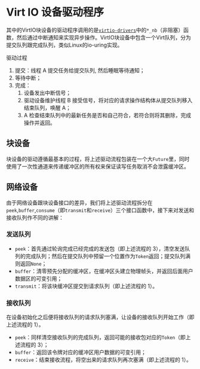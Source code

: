 # Virt IO 设备驱动程序

其中的VirtIO块设备的驱动程序调用的是[`virtio-drivers`](https://github.com/rcore-os/virtio-drivers/tree/new-netdev)中的`*_nb`（非阻塞）函数，然后通过中断通知来实现异步操作。VirtIO块设备中包含一个Virt队列，分为提交队列跟完成队列，类似Linux的io-uring实现。

驱动过程
  1. 提交：线程 A 提交任务给提交队列, 然后睡眠等待通知；
  2. 等待中断；
  3. 完成：
     1. 设备发出中断信号；
     2. 驱动设备维护线程 B 接受信号，将对应的请求操作结构体从提交队列移入结束队列，唤醒 A；
     3. A 检查结束队列中的最新任务是否和自己符合，若符合则将其删除，完成操作并返回。

## 块设备

块设备的驱动遵循最基本的过程，将上述驱动流程包装在一个大`Future`里，同时使用了一次性通道来传递缓冲区的所有权来保证读写任务取消不会泄露缓冲区。

## 网络设备

由于网络设备跟块设备接口的差异，我们将上述驱动流程拆分在`peek`,`buffer`,`consume`（即`transmit`和`receive`）三个接口函数中，接下来对发送和接收队列作不同的讲解：

### 发送队列

- `peek`：首先通过轮询完成已经完成的发送包（即上述流程的 3），清空发送队列的完成队列；然后在提交队列中预留一个位置作为`Token`返回；提交队列满则返回`None`；
- `buffer`：清零预先分配的缓冲区，在缓冲区头建立物理帧头，并返回后面用户数据区的可变引用；
- `transmit`：将该块缓冲区提交到请求队列（即上述流程的 1）。

### 接收队列

在设备初始化之后便将接收队列的请求队列塞满，让设备的接收队列开始工作（即上述流程的 1）。

- `peek`：同样清空接收队列的完成队列，返回可能的接收包对应的`Token`（即上述流程的 3）；
- `buffer`：返回该令牌对应的缓冲区用户数据的可变引用；
- `receive`：结束接收流程，将空出来的请求队列再次塞满（即上述流程的 1）。